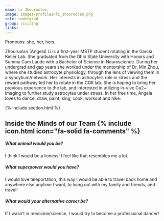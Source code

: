 ```yaml
---
name: Li Zhouruolan
image: images/profiles/li_zhouruolan.png
role: undergrad
group: visiting
links:
---
```


Pronouns: she, her, hers.

Zhouruolan (Angela) Li is a first-year MSTP student rotating in the Garcia Keller Lab. She graduated from the Ohio State University with Honors and Summa Cum Laude with a Bachelor of Science in Neuroscience. During her undergrad and gap years she worked under the mentorship of Dr. Min Zhou, where she studied astrocyte physiology, through the lens of viewing them in a syncytium/network. Her interests in astrocyte’s role in stress and the reward pathway led her to rotate in the CGK lab. She is hoping to bring her previous experience to the lab, and interested in utilizing in-vivo Ca2+ imaging to further study astrocytes under stress. In her free time, Angela loves to dance, draw, paint, sing, cook, workout and hike.

{% include section.html %}

## Inside the Minds of our Team {% include icon.html icon="fa-solid fa-comments" %}

##### What animal would you be?
I think I would be a lioness! I feel like that resembles me a lot.



##### What superpower would you have?
I would love teleportation, this way I would be able to travel back home and anywhere else anytime I want, to hang out with my family and friends, and travel!


##### What would your alternative career be?
If I wasn’t in medicine/science, I would try to become a professional dancer! 